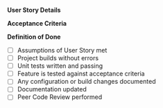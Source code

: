 <!-- Template for adding user stories -->
**User Story Details**

**Acceptance Criteria**

**Definition of Done**
- [ ] Assumptions of User Story met
- [ ] Project builds without errors
- [ ] Unit tests written and passing
- [ ] Feature is tested against acceptance criteria
- [ ] Any configuration or build changes documented
- [ ] Documentation updated
- [ ] Peer Code Review performed
